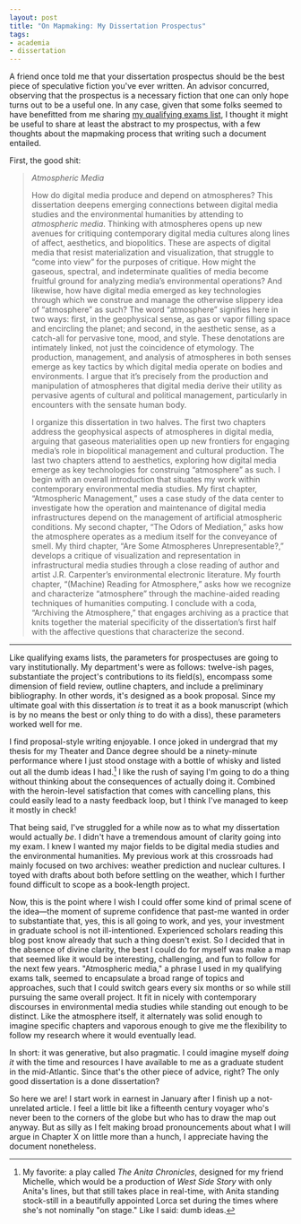 ```yaml
---
layout: post
title: "On Mapmaking: My Dissertation Prospectus"
tags:
- academia
- dissertation
---
```


A friend once told me that your dissertation prospectus should be the best piece of speculative fiction you've ever written. An advisor concurred, observing that the prospectus is a necessary fiction that one can only hope turns out to be a useful one. In any case, given that some folks seemed to have benefitted from me sharing [my qualifying exams list](/blog/2018-04-18-qualifications/), I thought it might be useful to share at least the abstract to my prospectus, with a few thoughts about the mapmaking process that writing such a document entailed.

First, the good shit:

> *Atmospheric Media*
>
> How do digital media produce and depend on atmospheres? This dissertation deepens emerging connections between digital media studies and the environmental humanities by attending to *atmospheric media*. Thinking with atmospheres opens up new avenues for critiquing contemporary digital media cultures along lines of affect, aesthetics, and biopolitics. These are aspects of digital media that resist materialization and visualization, that struggle to “come into view” for the purposes of critique. How might the gaseous, spectral, and indeterminate qualities of media become fruitful ground for analyzing media’s environmental operations? And likewise, how have digital media emerged as key technologies through which we construe and manage the otherwise slippery idea of “atmosphere” as such? The word “atmosphere” signifies here in two ways: first, in the geophysical sense, as gas or vapor filling space and encircling the planet; and second, in the aesthetic sense, as a catch-all for pervasive tone, mood, and style. These denotations are intimately linked, not just the coincidence of etymology. The production, management, and analysis of atmospheres in both senses emerge as key tactics by which digital media operate on bodies and environments. I argue that it’s precisely from the production and manipulation of atmospheres that digital media derive their utility as pervasive agents of cultural and political management, particularly in encounters with the sensate human body.
>
> I organize this dissertation in two halves. The first two chapters address the geophysical aspects of atmospheres in digital media, arguing that gaseous materialities open up new frontiers for engaging media’s role in biopolitical management and cultural production. The last two chapters attend to aesthetics, exploring how digital media emerge as key technologies for construing “atmosphere” as such. I begin with an overall introduction that situates my work within contemporary environmental media studies. My first chapter, “Atmospheric Management,” uses a case study of the data center to investigate how the operation and maintenance of digital media infrastructures depend on the management of artificial atmospheric conditions. My second chapter, “The Odors of Mediation,” asks how the atmosphere operates as a medium itself for the conveyance of smell. My third chapter, “Are Some Atmospheres Unrepresentable?,” develops a critique of visualization and representation in infrastructural media studies through a close reading of author and artist J.R. Carpenter’s environmental electronic literature. My fourth chapter, “(Machine) Reading for Atmosphere,” asks how we recognize and characterize “atmosphere” through the machine-aided reading techniques of humanities computing. I conclude with a coda, “Archiving the Atmosphere,” that engages archiving as a practice that knits together the material specificity of the dissertation’s first half with the affective questions that characterize the second.

***

Like qualifying exams lists, the parameters for prospectuses are going to vary institutionally. My department's were as follows: twelve-ish pages, substantiate the project's contributions to its field(s), encompass some dimension of field review, outline chapters, and include a preliminary bibliography. In other words, it's designed as a book proposal. Since my ultimate goal with this dissertation *is* to treat it as a book manuscript (which is by no means the best or only thing to do with a diss), these parameters worked well for me.

I find proposal-style writing enjoyable. I once joked in undergrad that my thesis for my Theater and Dance degree should be a ninety-minute performance where I just stood onstage with a bottle of whisky and listed out all the dumb ideas I had.[^1] I like the rush of saying I'm going to do a thing without thinking about the consequences of actually doing it. Combined with the heroin-level satisfaction that comes with cancelling plans, this could easily lead to a nasty feedback loop, but I think I've managed to keep it mostly in check!

[^1]: My favorite: a play called *The Anita Chronicles*, designed for my friend Michelle, which would be a production of *West Side Story* with only Anita's lines, but that still takes place in real-time, with Anita standing stock-still in a beautifully appointed Lorca set during the times where she's not nominally "on stage." Like I said: dumb ideas.

That being said, I've struggled for a while now as to what my dissertation would actually *be*. I didn't have a tremendous amount of clarity going into my exam. I knew I wanted my major fields to be digital media studies and the environmental humanities. My previous work at this crossroads had mainly focused on two archives: weather prediction and nuclear cultures. I toyed with drafts about both before settling on the weather, which I further found difficult to scope as a book-length project.

Now, this is the point where I wish I could offer some kind of primal scene of the idea—the moment of supreme confidence that past-me wanted in order to substantiate that, yes, this is all going to work, and yes, your investment in graduate school is not ill-intentioned. Experienced scholars reading this blog post know already that such a thing doesn't exist. So I decided that in the absence of divine clarity, the best I could do for myself was make a map that seemed like it would be interesting, challenging, and fun to follow for the next few years. "Atmospheric media," a phrase I used in my qualifying exams talk, seemed to encapsulate a broad range of topics and approaches, such that I could switch gears every six months or so while still pursuing the same overall project. It fit in nicely with contemporary discourses in environmental media studies while standing out enough to be distinct. Like the atmosphere itself, it alternately was solid enough to imagine specific chapters and vaporous enough to give me the flexibility to follow my research where it would eventually lead.

In short: it was generative, but also pragmatic. I could imagine myself *doing it* with the time and resources I have available to me as a graduate student in the mid-Atlantic. Since that's the other piece of advice, right? The only good dissertation is a done dissertation?

So here we are! I start work in earnest in January after I finish up a not-unrelated article. I feel a little bit like a fifteenth century voyager who's never been to the corners of the globe but who has to draw the map out anyway. But as silly as I felt making broad pronouncements about what I will argue in Chapter X on little more than a hunch, I appreciate having the document nonetheless.

